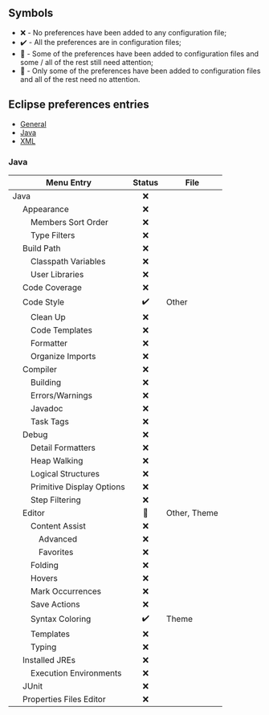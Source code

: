 ## Symbols
* :x: - No preferences have been added to any configuration file;
* :heavy_check_mark: - All the preferences are in configuration files;
* :red_circle: - Some of the preferences have been added to configuration files and some / all of the rest still need attention;
* :large_blue_circle: - Only some of the preferences have been added to configuration files and all of the rest need no attention.

## Eclipse preferences entries

* [General](/index_markdown_files/general.md "General")
* [Java](/index_markdown_files/java.md "Java")
* [XML](/index_markdown_files/xml.md "XML")

### Java

   Menu Entry                                |   Status           |   File
---------------------------------------------|:------------------:|----------
   Java                                      | :x:                |
&emsp;             Appearance                | :x:                |
&emsp;&emsp;       Members Sort Order        | :x:                |
&emsp;&emsp;       Type Filters              | :x:                |
&emsp;             Build Path                | :x:                |
&emsp;&emsp;       Classpath Variables       | :x:                |
&emsp;&emsp;       User Libraries            | :x:                |
&emsp;             Code Coverage             | :x:                |
&emsp;             Code Style                | :heavy_check_mark: | Other
&emsp;&emsp;       Clean Up                  | :x:                |
&emsp;&emsp;       Code Templates            | :x:                |
&emsp;&emsp;       Formatter                 | :x:                |
&emsp;&emsp;       Organize Imports          | :x:                |
&emsp;             Compiler                  | :x:                |
&emsp;&emsp;       Building                  | :x:                |
&emsp;&emsp;       Errors/Warnings           | :x:                |
&emsp;&emsp;       Javadoc                   | :x:                |
&emsp;&emsp;       Task Tags                 | :x:                |
&emsp;             Debug                     | :x:                |
&emsp;&emsp;       Detail Formatters         | :x:                |
&emsp;&emsp;       Heap Walking              | :x:                |
&emsp;&emsp;       Logical Structures        | :x:                |
&emsp;&emsp;       Primitive Display Options | :x:                |
&emsp;&emsp;       Step Filtering            | :x:                |
&emsp;             Editor                    | :large_blue_circle:| Other, Theme
&emsp;&emsp;       Content Assist            | :x:                |
&emsp;&emsp;&emsp; Advanced                  | :x:                |
&emsp;&emsp;&emsp; Favorites                 | :x:                |
&emsp;&emsp;       Folding                   | :x:                |
&emsp;&emsp;       Hovers                    | :x:                |
&emsp;&emsp;       Mark Occurrences          | :x:                |
&emsp;&emsp;       Save Actions              | :x:                |
&emsp;&emsp;       Syntax Coloring           | :heavy_check_mark: | Theme
&emsp;&emsp;       Templates                 | :x:                |
&emsp;&emsp;       Typing                    | :x:                |
&emsp;             Installed JREs            | :x:                |
&emsp;&emsp;       Execution Environments    | :x:                |
&emsp;             JUnit                     | :x:                |
&emsp;             Properties Files Editor   | :x:                |
